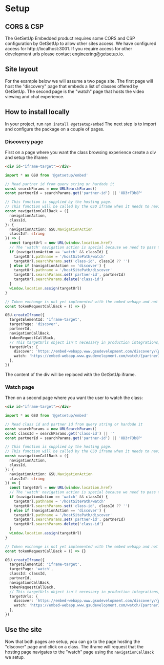 # Setup

## CORS & CSP

The GetSetUp Embedded product requires some CORS and CSP configuration by GetSetUp to allow other sites access. We have configured access for http://localhost:3001. If you require access for other development urls please contact engineering@getsetup.io.

## Site layout

For the example below we will assume a two page site. The first page will host the "discovery" page that embeds a list of classes offered by GetSetUp.
The second page is the "watch" page that hosts the video viewing and chat experience.

## How to install locally

In your project, run `npm install @getsetup/embed`
The next step is to import and configure the package on a couple of pages.

### Discovery page

First on a page where you want the class browsing experience create a div and setup the iframe:

```html
<div id="iframe-target"></div>
```

```ts
import * as GSU from '@getsetup/embed'

// Read partner id from query string or hardode it
const searchParams = new URLSearchParams()
const partnerId = searchParams.get('partner-id') || 'OD3rF3b8P'

// This function is supplied by the hosting page.
// This function will be called by the GSU iframe when it needs to navigate.
const navigationCallBack = ({
  navigationAction,
  classId,
}: {
  navigationAction: GSU.NavigationAction
  classId?: string
}) => {
  const targetUrl = new URL(window.location.href)
  // The 'watch' navigation action is special because we need to pass the classId to the 'watch' page.
  if (navigationAction == 'watch' && classId) {
    targetUrl.pathname = '/hostSitePath/watch'
    targetUrl.searchParams.set('class-id', classId ?? '')
  } else if (navigationAction == 'discover') {
    targetUrl.pathname = '/hostSitePath/discover'
    targetUrl.searchParams.set('partner-id', partnerId)
    targetUrl.searchParams.delete('class-id')
  }
  window.location.assign(targetUrl)
}

// Token exchange is not yet implemented with the embed webapp and not required in case of most of the partners
const tokenRequestCallBack = () => {}

GSU.createIframe({
  targetElementId: 'iframe-target',
  targetPage: 'discover',
  partnerId,
  navigationCallBack,
  tokenRequestCallBack,
  // This targetUrls object isn't necessary in production integrations, but it allows us to point to the dev environment.
  targetUrls: {
    discover: 'https://embed-webapp.www.gsudevelopment.com/discovery/{partnerId}',
    watch: 'https://embed-webapp.www.gsudevelopment.com/watch/{partnerId}/{classId}',
  },
})
```

The content of the div will be replaced with the GetSetUp iframe.

### Watch page

Then on a second page where you want the user to watch the class:

```html
<div id="iframe-target"></div>
```

```ts
import * as GSU from '@getsetup/embed'

// Read class id and partner id from query string or hardode it
const searchParams = new URLSearchParams()
const classId = searchParams.get('class-id') || ''
const partnerId = searchParams.get('partner-id') || 'OD3rF3b8P'

// This function is supplied by the hosting page.
// This function will be called by the GSU iframe when it needs to navigate.
const navigationCallBack = ({
  navigationAction,
  classId,
}: {
  navigationAction: GSU.NavigationAction
  classId?: string
}) => {
  const targetUrl = new URL(window.location.href)
  // The 'watch' navigation action is special because we need to pass the classId to the 'watch' page.
  if (navigationAction == 'watch' && classId) {
    targetUrl.pathname = '/hostSitePath/watch'
    targetUrl.searchParams.set('class-id', classId ?? '')
  } else if (navigationAction == 'discover') {
    targetUrl.pathname = '/hostSitePath/discover'
    targetUrl.searchParams.set('partner-id', partnerId)
    targetUrl.searchParams.delete('class-id')
  }
  window.location.assign(targetUrl)
}

// Token exchange is not yet implemented with the embed webapp and not required in case of most of the partners
const tokenRequestCallBack = () => {}

GSU.createIframe({
  targetElementId: 'iframe-target',
  targetPage: 'watch',
  classId: classId,
  partnerId,
  navigationCallBack,
  tokenRequestCallBack,
  // This targetUrls object isn't necessary in production integrations, but it allows us to point to the dev environment.
  targetUrls: {
    discover: 'https://embed-webapp.www.gsudevelopment.com/discovery/{partnerId}',
    watch: 'https://embed-webapp.www.gsudevelopment.com/watch/{partnerId}/{classId}',
  },
})
```

## Use the site

Now that both pages are setup, you can go to the page hosting the "discover" page and click on a class. The iframe will request that the hosting page navigates to the "watch" page using the `navigationCallBack` we setup.
